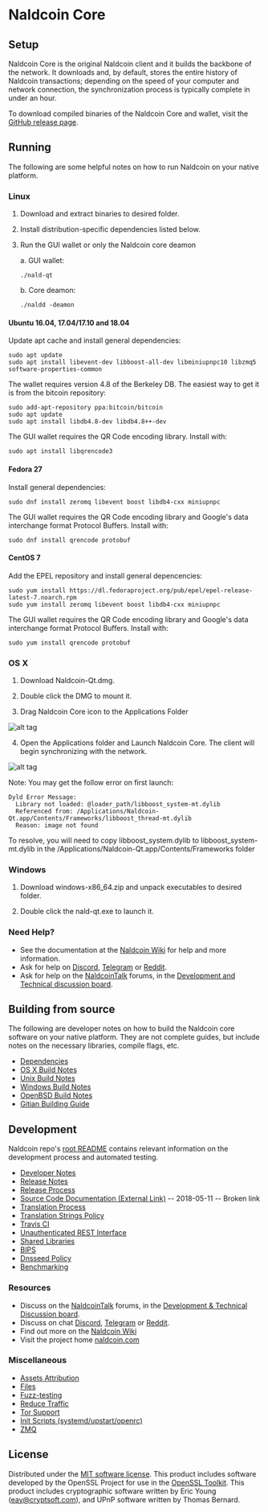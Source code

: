Naldcoin Core
==============

Setup
---------------------
Naldcoin Core is the original Naldcoin client and it builds the backbone of the network. It downloads and, by default, stores the entire history of Naldcoin transactions; depending on the speed of your computer and network connection, the synchronization process is typically complete in under an hour.

To download compiled binaries of the Naldcoin Core and wallet, visit the [GitHub release page](https://github.com/naldcoin/naldcoin/releases).

Running
---------------------
The following are some helpful notes on how to run Naldcoin on your native platform.

### Linux

1) Download and extract binaries to desired folder.

2) Install distribution-specific dependencies listed below.

3) Run the GUI wallet or only the Naldcoin core deamon

   a. GUI wallet:
   
   `./nald-qt`

   b. Core deamon:
   
   `./naldd -deamon`

#### Ubuntu 16.04, 17.04/17.10 and 18.04

Update apt cache and install general dependencies:

```
sudo apt update
sudo apt install libevent-dev libboost-all-dev libminiupnpc10 libzmq5 software-properties-common
```

The wallet requires version 4.8 of the Berkeley DB. The easiest way to get it is from the bitcoin repository: 

```
sudo add-apt-repository ppa:bitcoin/bitcoin
sudo apt update
sudo apt install libdb4.8-dev libdb4.8++-dev
```

The GUI wallet requires the QR Code encoding library. Install with:

`sudo apt install libqrencode3`

#### Fedora 27

Install general dependencies:

`sudo dnf install zeromq libevent boost libdb4-cxx miniupnpc`

The GUI wallet requires the QR Code encoding library and Google's data interchange format Protocol Buffers. Install with:

`sudo dnf install qrencode protobuf`

#### CentOS 7

Add the EPEL repository and install general depencencies:

```
sudo yum install https://dl.fedoraproject.org/pub/epel/epel-release-latest-7.noarch.rpm
sudo yum install zeromq libevent boost libdb4-cxx miniupnpc
```

The GUI wallet requires the QR Code encoding library and Google's data interchange format Protocol Buffers. Install with:

`sudo yum install qrencode protobuf`

### OS X

1) Download Naldcoin-Qt.dmg.

2) Double click the DMG to mount it. 

3) Drag Naldcoin Core icon to the Applications Folder

![alt tag](https://i.imgur.com/GLhBFUV.png)

4) Open the Applications folder and Launch Naldcoin Core. The client will begin synchronizing with the network.

![alt tag](https://i.imgur.com/v3962qo.png)

Note: You may get the follow error on first launch:
```
Dyld Error Message:
  Library not loaded: @loader_path/libboost_system-mt.dylib
  Referenced from: /Applications/Naldcoin-Qt.app/Contents/Frameworks/libboost_thread-mt.dylib
  Reason: image not found
```
To resolve, you will need to copy libboost_system.dylib to libboost_system-mt.dylib in the /Applications/Naldcoin-Qt.app/Contents/Frameworks folder

### Windows

1) Download windows-x86_64.zip and unpack executables to desired folder.

2) Double click the nald-qt.exe to launch it.

### Need Help?

- See the documentation at the [Naldcoin Wiki](https://nald.wiki/wiki/Naldcoin_Wiki)
for help and more information.
- Ask for help on [Discord](https://discord.gg/DUkcBst), [Telegram](https://t.me/NaldcoinDev) or [Reddit](https://www.reddit.com/r/Naldcoin/).
- Ask for help on the [NaldcoinTalk](https://www.naldcointalk.org/) forums, in the [Development and Technical discussion board](https://www.naldcointalk.org/?forum=661517).

Building from source
---------------------
The following are developer notes on how to build the Naldcoin core software on your native platform. They are not complete guides, but include notes on the necessary libraries, compile flags, etc.

- [Dependencies](https://github.com/naldcoin/naldcoin/tree/master/doc/dependencies.md)
- [OS X Build Notes](https://github.com/naldcoin/naldcoin/tree/master/doc/build-osx.md)
- [Unix Build Notes](https://github.com/naldcoin/naldcoin/tree/master/doc/build-unix.md)
- [Windows Build Notes](https://github.com/naldcoin/naldcoin/tree/master/doc/build-windows.md)
- [OpenBSD Build Notes](https://github.com/naldcoin/naldcoin/tree/master/doc/build-openbsd.md)
- [Gitian Building Guide](https://github.com/naldcoin/naldcoin/tree/master/doc/gitian-building.md)

Development
---------------------
Naldcoin repo's [root README](https://github.com/naldcoin/naldcoin/blob/master/README.md) contains relevant information on the development process and automated testing.

- [Developer Notes](https://github.com/naldcoin/naldcoin/blob/master/doc/developer-notes.md)
- [Release Notes](https://github.com/naldcoin/naldcoin/blob/master/doc/release-notes.md)
- [Release Process](https://github.com/naldcoin/naldcoin/blob/master/doc/release-process.md)
- [Source Code Documentation (External Link)](https://dev.visucore.com/nald/doxygen/) -- 2018-05-11 -- Broken link
- [Translation Process](https://github.com/naldcoin/naldcoin/blob/master/doc/translation_process.md)
- [Translation Strings Policy](https://github.com/naldcoin/naldcoin/blob/master/doc/translation_strings_policy.md)
- [Travis CI](https://github.com/naldcoin/naldcoin/blob/master/doc/travis-ci.md)
- [Unauthenticated REST Interface](https://github.com/naldcoin/naldcoin/blob/master/doc/REST-interface.md)
- [Shared Libraries](https://github.com/naldcoin/naldcoin/blob/master/doc/shared-libraries.md)
- [BIPS](https://github.com/naldcoin/naldcoin/blob/master/doc/bips.md)
- [Dnsseed Policy](https://github.com/naldcoin/naldcoin/blob/master/doc/dnsseed-policy.md)
- [Benchmarking](https://github.com/naldcoin/naldcoin/blob/master/doc/benchmarking.md)

### Resources
- Discuss on the [NaldcoinTalk](https://www.naldcointalk.org/) forums, in the [Development & Technical Discussion board](https://www.naldcointalk.org/?forum=661517).
- Discuss on chat [Discord](https://discord.gg/DUkcBst), [Telegram](https://t.me/NaldcoinDev) or [Reddit](https://www.reddit.com/r/Naldcoin/).
- Find out more on the [Naldcoin Wiki](https://nald.wiki/wiki/Naldcoin_Wiki)
- Visit the project home [naldcoin.com](https://naldcoin.com)

### Miscellaneous
- [Assets Attribution](https://github.com/naldcoin/naldcoin/blob/master/doc/assets-attribution.md)
- [Files](https://github.com/naldcoin/naldcoin/blob/master/doc/files.md)
- [Fuzz-testing](https://github.com/naldcoin/naldcoin/blob/master/doc/fuzzing.md)
- [Reduce Traffic](https://github.com/naldcoin/naldcoin/blob/master/doc/reduce-traffic.md)
- [Tor Support](https://github.com/naldcoin/naldcoin/blob/master/doc/tor.md)
- [Init Scripts (systemd/upstart/openrc)](https://github.com/naldcoin/naldcoin/blob/master/doc/init.md)
- [ZMQ](https://github.com/naldcoin/naldcoin/blob/master/doc/zmq.md)

License
---------------------
Distributed under the [MIT software license](https://github.com/naldcoin/naldcoin/blob/master/COPYING).
This product includes software developed by the OpenSSL Project for use in the [OpenSSL Toolkit](https://www.openssl.org/). This product includes
cryptographic software written by Eric Young ([eay@cryptsoft.com](mailto:eay@cryptsoft.com)), and UPnP software written by Thomas Bernard.
